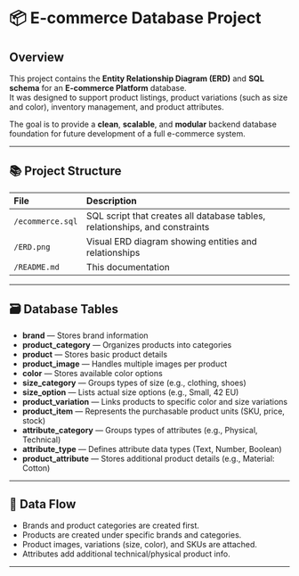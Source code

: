 # 📦 E-commerce Database Project

## Overview

This project contains the **Entity Relationship Diagram (ERD)** and **SQL schema** for an **E-commerce Platform** database.  
It was designed to support product listings, product variations (such as size and color), inventory management, and product attributes.

The goal is to provide a **clean**, **scalable**, and **modular** backend database foundation for future development of a full e-commerce system.

---

## 📚 Project Structure

| File | Description |
|:----|:------------|
| `/ecommerce.sql` | SQL script that creates all database tables, relationships, and constraints |
| `/ERD.png` | Visual ERD diagram showing entities and relationships |
| `/README.md` | This documentation |

---

## 🗃️ Database Tables

- **brand** — Stores brand information
- **product_category** — Organizes products into categories
- **product** — Stores basic product details
- **product_image** — Handles multiple images per product
- **color** — Stores available color options
- **size_category** — Groups types of size (e.g., clothing, shoes)
- **size_option** — Lists actual size options (e.g., Small, 42 EU)
- **product_variation** — Links products to specific color and size variations
- **product_item** — Represents the purchasable product units (SKU, price, stock)
- **attribute_category** — Groups types of attributes (e.g., Physical, Technical)
- **attribute_type** — Defines attribute data types (Text, Number, Boolean)
- **product_attribute** — Stores additional product details (e.g., Material: Cotton)

---

## 🔄 Data Flow

- Brands and product categories are created first.
- Products are created under specific brands and categories.
- Product images, variations (size, color), and SKUs are attached.
- Attributes add additional technical/physical product info.

---


